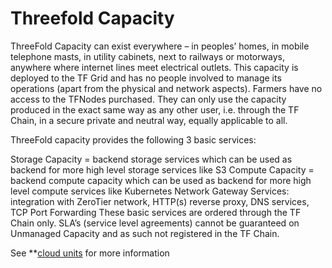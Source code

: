# Threefold Capacity

ThreeFold Capacity can exist everywhere – in peoples’ homes, in mobile telephone masts, in utility cabinets, next to railways or motorways, anywhere where internet lines meet electrical outlets. This capacity is deployed to the TF Grid and has no people involved to manage its operations (apart from the physical and network aspects). Farmers have no access to the TFNodes purchased. They can only use the capacity produced in the exact same way as any other user, i.e. through the TF Chain, in a secure private and neutral way, equally applicable to all.

ThreeFold capacity provides the following 3 basic services:

Storage Capacity = backend storage services which can be used as backend for more high level storage services like S3
Compute Capacity = backend compute capacity which can be used as backend for more high level compute services like Kubernetes
Network Gateway Services: integration with ZeroTier network, HTTP(s) reverse proxy, DNS services, TCP Port Forwarding
These basic services are ordered through the TF Chain only. SLA’s (service level agreements) cannot be guaranteed on Unmanaged Capacity and as such not registered in the TF Chain.

See **[cloud units](tfgrid:cloud_units) for more information